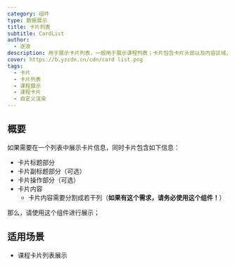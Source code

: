 ```yaml
---
category: 组件
type: 数据展示
title: 卡片列表
subtitle: CardList
author:
  - 逐浪
description: 用于展示卡片列表，一般用于展示课程列表；卡片包含卡片头部以及内容区域，能够通过传入operators来渲染操作部分
cover: https://b.yzcdn.cn/cdn/card list.png
tags:
  - 卡片
  - 卡片列表
  - 课程展示
  - 课程卡片
  - 自定义渲染
---
```


## 概要

如果需要在一个列表中展示卡片信息，同时卡片包含如下信息：
- 卡片标题部分
- 卡片副标题部分（可选）
- 卡片操作部分（可选）
- 卡片内容
  - 卡片内容需要分割成若干列（**如果有这个需求，请务必使用这个组件！**）

那么，请使用这个组件进行展示；

## 适用场景

- 课程卡片列表展示
